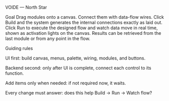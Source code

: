 VOIDE — North Star

Goal
Drag modules onto a canvas. Connect them with data-flow wires. Click Build and the system generates the internal connections exactly as laid out. Click Run to execute the designed flow and watch data move in real time, shown as activation lights on the canvas. Results can be retrieved from the last module or from any point in the flow.

Guiding rules

UI first: build canvas, menus, palette, wiring, modules, and buttons.

Backend second: only after UI is complete, connect each control to its function.

Add items only when needed: if not required now, it waits.

Every change must answer: does this help Build → Run → Watch flow?
